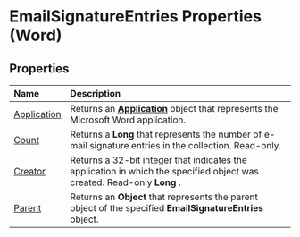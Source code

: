 
# EmailSignatureEntries Properties (Word)

## Properties



|**Name**|**Description**|
|:-----|:-----|
|[Application](76608d4b-770f-cb94-d80b-723df51431cc.md)|Returns an  **[Application](d1cf6f8f-4e88-bf01-93b4-90a83f79cb44.md)** object that represents the Microsoft Word application.|
|[Count](3da9db15-d8a9-19cb-fd31-7defbec30af9.md)|Returns a  **Long** that represents the number of e-mail signature entries in the collection. Read-only.|
|[Creator](cca4c109-d018-50bf-72d0-0d84b1436aad.md)|Returns a 32-bit integer that indicates the application in which the specified object was created. Read-only  **Long** .|
|[Parent](90688623-acb9-e108-21d4-b10a5103232e.md)|Returns an  **Object** that represents the parent object of the specified **EmailSignatureEntries** object.|

